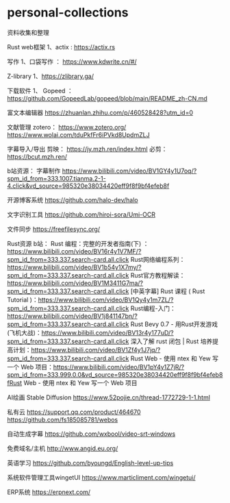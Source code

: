 # personal-collections
资料收集和整理

Rust web框架
1、actix : https://actix.rs

写作
1、口袋写作 ： https://www.kdwrite.cn/#/

Z-library
1、https://zlibrary.ga/

下载软件
1、 Gopeed ： https://github.com/GopeedLab/gopeed/blob/main/README_zh-CN.md


富文本编辑器
https://zhuanlan.zhihu.com/p/460528428?utm_id=0

文献管理
zotero： https://www.zotero.org/
https://www.wolai.com/tduPkfFr6iPVkd8UpdmZLJ

字幕导入/导出
剪映： https://jy.mzh.ren/index.html
必剪： https://bcut.mzh.ren/

b站资源：
字幕制作 https://www.bilibili.com/video/BV1GY4y1U7oq/?spm_id_from=333.1007.tianma.2-1-4.click&vd_source=985320e38034420eff9f8f9bf4efeb8f

开源博客系统
https://github.com/halo-dev/halo

文字识别工具
https://github.com/hiroi-sora/Umi-OCR

文件同步
https://freefilesync.org/

Rust资源
b站：
    Rust 编程：完整的开发者指南(下) ：https://www.bilibili.com/video/BV16r4y1V7MF/?spm_id_from=333.337.search-card.all.click
    Rust网络编程系列：https://www.bilibili.com/video/BV1b54y1X7my/?spm_id_from=333.337.search-card.all.click
    Rust官方教程解读：https://www.bilibili.com/video/BV1M3411G7ma/?spm_id_from=333.337.search-card.all.click
    [中英字幕] Rust 课程 ( Rust Tutorial )：https://www.bilibili.com/video/BV1Qy4y1m7ZL/?spm_id_from=333.337.search-card.all.click
    Rust编程-入门：https://www.bilibili.com/video/BV1j841147bn/?spm_id_from=333.337.search-card.all.click
    Rust Bevy 0.7 - 用Rust开发游戏(飞机大战)：https://www.bilibili.com/video/BV13r4y177uD/?spm_id_from=333.337.search-card.all.click
    深入了解 rust 闭包 | Rust 培养提高计划：https://www.bilibili.com/video/BV1Zf4y1J7jq/?spm_id_from=333.337.search-card.all.click
    Rust Web - 使用 ntex 和 Yew 写一个 Web 项目：https://www.bilibili.com/video/BV1pY4y1Z7jR/?spm_id_from=333.999.0.0&vd_source=985320e38034420eff9f8f9bf4efeb8fRust Web - 使用 ntex 和 Yew 写一个 Web 项目

AI绘画 Stable Diffusion
https://www.52pojie.cn/thread-1772729-1-1.html

私有云
https://support.qq.com/product/464670
https://github.com/fs185085781/webos

自动生成字幕
https://github.com/wxbool/video-srt-windows

免费域名/主机
http://www.angid.eu.org/

英语学习
https://github.com/byoungd/English-level-up-tips

系统软件管理工具wingetUI
https://www.marticliment.com/wingetui/

ERP系统
https://erpnext.com/